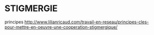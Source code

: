# STIGMERGIE

principes http://www.lilianricaud.com/travail-en-reseau/principes-cles-pour-mettre-en-oeuvre-une-cooperation-stigmergique/
